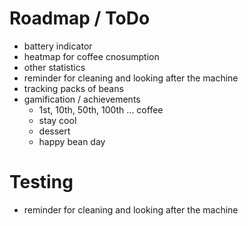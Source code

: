 # Roadmap / ToDo

- battery indicator
- heatmap for coffee cnosumption
- other statistics
- reminder for cleaning and looking after the machine
- tracking packs of beans
- gamification / achievements
  - 1st, 10th, 50th, 100th ... coffee
  - stay cool
  - dessert
  - happy bean day

# Testing
- reminder for cleaning and looking after the machine